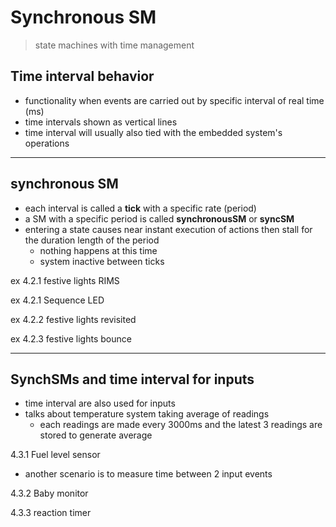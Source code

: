 # Synchronous SM

> state machines with time management

## Time interval behavior

- functionality when events are carried out by specific interval of real time (ms)
- time intervals shown as vertical lines
- time interval will usually also tied with the embedded system's operations

---

## synchronous SM

- each interval is called a **tick** with a specific rate (period)
- a SM with a specific period is called **synchronousSM** or **syncSM**
- entering a state causes near instant execution of actions then stall for the duration length of the period
  - nothing happens at this time
  - system inactive between ticks


ex 4.2.1 festive lights RIMS

ex 4.2.1 Sequence LED

ex 4.2.2 festive lights revisited

ex 4.2.3 festive lights bounce

---

## SynchSMs and time interval for inputs

- time interval are also used for inputs
- talks about temperature system taking average of readings
  - each readings are made every 3000ms and the latest 3 readings are stored to generate average

4.3.1 Fuel level sensor

- another scenario is to measure time between 2 input events

4.3.2 Baby monitor

4.3.3 reaction timer